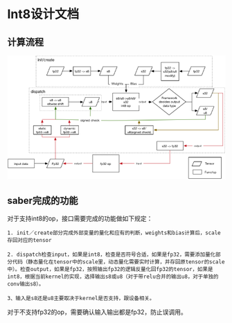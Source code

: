 
# Int8设计文档

## 计算流程

![Anakin_int8](pics/int8_design.png)

## saber完成的功能

对于支持int8的op，接口需要完成的功能做如下规定：

    1. init／create部分完成外部变量的量化和应有的判断，weights和bias计算后，scale存回对应的tensor

    2. dispatch检查input，如果是int8，检查是否符号合适，如果是fp32，需要添加量化部分代码（静态量化在tensor中的scale里，动态量化需要实时计算，并存回原tensor的scale中）。检查output，如果是fp32，按照输出fp32的逻辑反量化回fp32的tensor，如果是int8，根据当前kernel的实现，选择输出s8或u8（对于带relu合并的输出u8，对于单独的conv输出s8）。

    3、输入是s8还是u8主要取决于kernel是否支持，跟设备相关。

对于不支持fp32的op，需要确认输入输出都是fp32，防止误调用。
